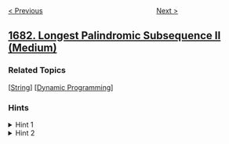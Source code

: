 <!--|This file generated by command(leetcode description); DO NOT EDIT.    |-->
<!--+----------------------------------------------------------------------+-->
<!--|@author    openset <openset.wang@gmail.com>                           |-->
<!--|@link      https://github.com/openset                                 |-->
<!--|@home      https://github.com/openset/leetcode                        |-->
<!--+----------------------------------------------------------------------+-->

[< Previous](../minimum-incompatibility "Minimum Incompatibility")
　　　　　　　　　　　　　　　　
[Next >](../invalid-tweets "Invalid Tweets")

## [1682. Longest Palindromic Subsequence II (Medium)](https://leetcode.com/problems/longest-palindromic-subsequence-ii "最长回文子序列 II")



### Related Topics
  [[String](../../tag/string/README.md)]
  [[Dynamic Programming](../../tag/dynamic-programming/README.md)]

### Hints
<details>
<summary>Hint 1</summary>
As with any good dp problem that uses palindromes, try building the palindrome from the edges
</details>

<details>
<summary>Hint 2</summary>
The prime point is to check that no two adjacent characters are equal, so save the past character while building the palindrome.
</details>
